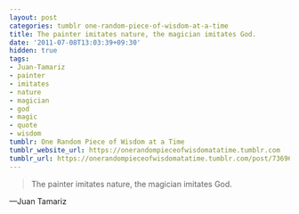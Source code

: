 ```yaml
---
layout: post
categories: tumblr one-random-piece-of-wisdom-at-a-time
title: The painter imitates nature, the magician imitates God.
date: '2011-07-08T13:03:39+09:30'
hidden: true
tags:
- Juan-Tamariz
- painter
- imitates
- nature
- magician
- god
- magic
- quote
- wisdom
tumblr: One Random Piece of Wisdom at a Time
tumblr_website_url: https://onerandompieceofwisdomatatime.tumblr.com
tumblr_url: https://onerandompieceofwisdomatatime.tumblr.com/post/7369677655/the-painter-imitates-nature-the-magician-imitates
---
```

> The painter imitates nature, the magician imitates God.

—Juan Tamariz
